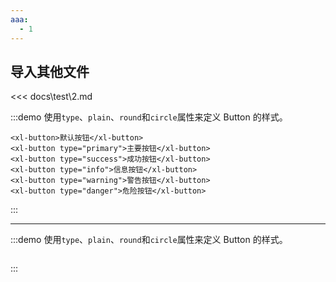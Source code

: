 ```yaml
---
aaa:
  - 1
---
```


## 导入其他文件

<<< docs\test\2.md

 <e-js :js="aaa" />

<script>
console.log(kit)
</script>

:::demo 使用`type`、`plain`、`round`和`circle`属性来定义 Button 的样式。

```vue
<xl-button>默认按钮</xl-button>
<xl-button type="primary">主要按钮</xl-button>
<xl-button type="success">成功按钮</xl-button>
<xl-button type="info">信息按钮</xl-button>
<xl-button type="warning">警告按钮</xl-button>
<xl-button type="danger">危险按钮</xl-button>
```

:::

---

:::demo
使用`type`、`plain`、`round`和`circle`属性来定义 Button 的样式。
```vue

```
:::
